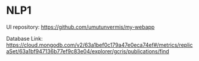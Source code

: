 # NLP1

UI repository: https://github.com/umutunvermis/my-webapp

Database Link: https://cloud.mongodb.com/v2/63a1bef0c179a47e0eca74ef#/metrics/replicaSet/63a1bf947136b77ef9c83e04/explorer/gcris/publications/find
